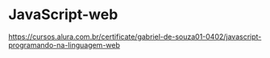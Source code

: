 # JavaScript-web
https://cursos.alura.com.br/certificate/gabriel-de-souza01-0402/javascript-programando-na-linguagem-web
